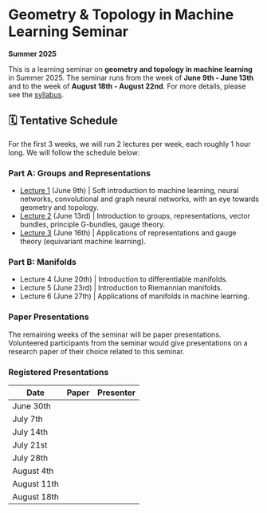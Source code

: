 # Geometry & Topology in Machine Learning Seminar
**Summer 2025**  

This is a learning seminar on **geometry and topology in machine learning** in Summer 2025. The seminar runs from the week of **June 9th - June 13th** and to the week of **August 18th - August 22nd**. For more details, please see the [syllabus](syllabus.pdf).

## 🗓️ Tentative Schedule

For the first 3 weeks, we will run 2 lectures per week, each roughly 1 hour long. We will follow the schedule below:
### Part A: Groups and Representations
- [Lecture 1](lectures/lecture_1.pdf) (June 9th) | Soft introduction to machine learning, neural networks, convolutional and graph neural networks, with an eye towards geometry and topology.
- [Lecture 2](lectures/lecture_2.pdf) (June 13rd) | Introduction to groups, representations, vector bundles, principle G-bundles, gauge theory.
- [Lecture 3](lectures/lecture_3.pdf) (June 16th) | Applications of representations and gauge theory (equivariant machine learning).

### Part B: Manifolds
- Lecture 4 (June 20th) | Introduction to differentiable manifolds.
- Lecture 5 (June 23rd) | Introduction to Riemannian manifolds.
- Lecture 6 (June 27th) | Applications of manifolds in machine learning.

### Paper Presentations

The remaining weeks of the seminar will be paper presentations. Volunteered participants from the seminar would give presentations on a research paper of their choice related to this seminar.

### Registered Presentations

| Date    | Paper | Presenter |
| -------- | ------- |------- |
| June 30th|||
| July 7th|||
| July 14th|||
| July 21st|||
| July 28th|||
| August 4th|||
| August 11th|||
| August 18th|||
